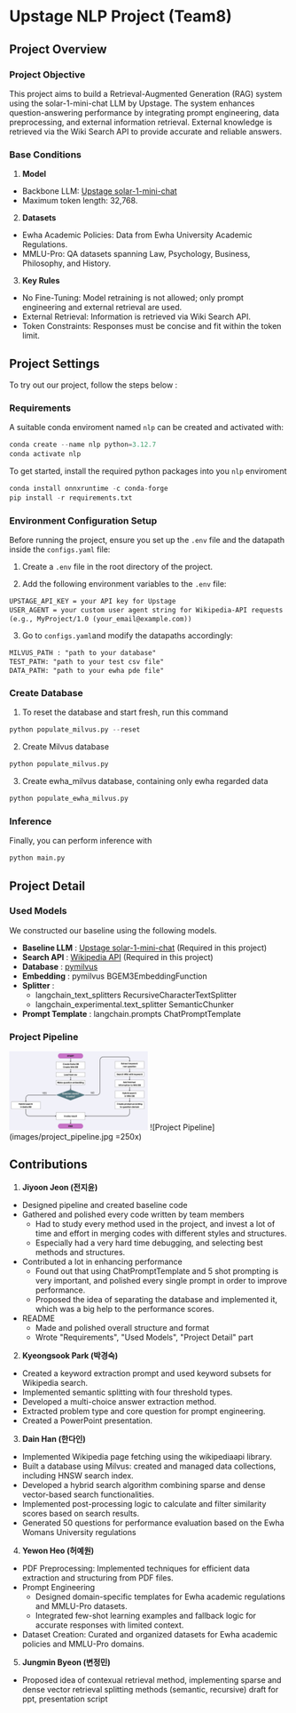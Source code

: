 # Upstage NLP Project (Team8)

## Project Overview
### Project Objective 

This project aims to build a Retrieval-Augmented Generation (RAG) system using the solar-1-mini-chat LLM by Upstage. The system enhances question-answering performance by integrating prompt engineering, data preprocessing, and external information retrieval. External knowledge is retrieved via the Wiki Search API to provide accurate and reliable answers. 

### Base Conditions

1. **Model**
- Backbone LLM: [Upstage solar-1-mini-chat](https://console.upstage.ai/docs/capabilities/chat)
- Maximum token length: 32,768.

2. **Datasets**
- Ewha Academic Policies: Data from Ewha University Academic Regulations.
- MMLU-Pro: QA datasets spanning Law, Psychology, Business, Philosophy, and History. 

3. **Key Rules**
- No Fine-Tuning: Model retraining is not allowed; only prompt engineering and external retrieval are used.
- External Retrieval: Information is retrieved via Wiki Search API.
- Token Constraints: Responses must be concise and fit within the token limit.

## Project Settings
To try out our project, follow the steps below :

### Requirements

A suitable conda enviroment named `nlp` can be created and activated with:
```python
conda create --name nlp python=3.12.7
conda activate nlp
```

To get started, install the required python packages into you `nlp` enviroment
```python
conda install onnxruntime -c conda-forge
pip install -r requirements.txt
```

### Environment Configuration Setup

Before running the project, ensure you set up the `.env` file and the datapath inside the `configs.yaml` file:

1. Create a `.env` file in the root directory of the project.

2. Add the following environment variables to the `.env` file:
```plaintext
UPSTAGE_API_KEY = your API key for Upstage
USER_AGENT = your custom user agent string for Wikipedia-API requests (e.g., MyProject/1.0 (your_email@example.com))
```

3. Go to `configs.yaml`and modify the datapaths accordingly:
```plaintext
MILVUS_PATH : "path to your database"
TEST_PATH: "path to your test csv file"
DATA_PATH: "path to your ewha pde file"
```


### Create Database

1. To reset the database and start fresh, run this command
```python
python populate_milvus.py --reset
```
2. Create Milvus database
 ```python
python populate_milvus.py
```
3. Create ewha_milvus database, containing only ewha regarded data
```python
python populate_ewha_milvus.py
```

### Inference
Finally, you can perform inference with
```python
python main.py
```

## Project Detail
### Used Models
We constructed our baseline using the following models.
- **Baseline LLM** : [Upstage solar-1-mini-chat](https://console.upstage.ai/docs/capabilities/chat) (Required in this project)
- **Search API** : [Wikipedia API](https://pypi.org/project/Wikipedia-API/) (Required in this project)
- **Database** : [pymilvus](https://milvus.io/)
- **Embedding** : pymilvus BGEM3EmbeddingFunction
- **Splitter** :
   - langchain_text_splitters RecursiveCharacterTextSplitter
   - langchain_experimental.text_splitter SemanticChunker
- **Prompt Template** : langchain.prompts ChatPromptTemplate
  
### Project Pipeline
<img src="images/project_pipeline.jpg" width=250>
![Project Pipeline](images/project_pipeline.jpg =250x)




## Contributions
1. **Jiyoon Jeon (전지윤)**
- Designed pipeline and created baseline code
- Gathered and polished every code written by team members 
   - Had to study every method used in the project, and invest a lot of time and effort in merging codes with different styles and structures.
   - Especially had a very hard time debugging, and selecting best methods and structures.
- Contributed a lot in enhancing performance
   - Found out that using ChatPromptTemplate and 5 shot prompting is very important, and polished every single prompt in order to improve performance.
   - Proposed the idea of separating the database and implemented it, which was a big help to the performance scores.
- README
  - Made and polished overall structure and format
  - Wrote "Requirements", "Used Models", "Project Detail" part

2. **Kyeongsook Park (박경숙)**
- Created a keyword extraction prompt and used keyword subsets for Wikipedia search.
- Implemented semantic splitting with four threshold types.
- Developed a multi-choice answer extraction method.
- Extracted problem type and core question for prompt engineering.
- Created a PowerPoint presentation.

3. **Dain Han (한다인)**
- Implemented Wikipedia page fetching using the wikipediaapi library.
- Built a database using Milvus: created and managed data collections, including HNSW search index.
- Developed a hybrid search algorithm combining sparse and dense vector-based search functionalities.
- Implemented post-processing logic to calculate and filter similarity scores based on search results.
- Generated 50 questions for performance evaluation based on the Ewha Womans University regulations

4. **Yewon Heo (허예원)**
- PDF Preprocessing: Implemented techniques for efficient data extraction and structuring from PDF files.
- Prompt Engineering
   - Designed domain-specific templates for Ewha academic regulations and MMLU-Pro datasets.
   - Integrated few-shot learning examples and fallback logic for accurate responses with limited context.
- Dataset Creation: Curated and organized datasets for Ewha academic policies and MMLU-Pro domains.

5. **Jungmin Byeon (변정민)**
- Proposed idea of contexual retrieval method, implementing sparse and dense vector retrieval splitting methods (semantic, recursive)
draft for ppt, presentation script

